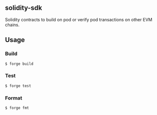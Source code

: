 ## solidity-sdk 
Solidity contracts to build on pod or verify pod transactions on other EVM chains. 

## Usage

### Build

```shell
$ forge build
```

### Test

```shell
$ forge test
```

### Format

```shell
$ forge fmt
```

